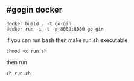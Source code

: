 #gogin docker 
---

```
docker build . -t go-gin
docker run -i -t -p 8080:8080 go-gin
```

if you can run bash then make run.sh executable

```
chmod +x run.sh
```

then run 
```
sh run.sh
```